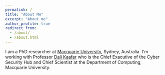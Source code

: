 ```yaml
---
permalink: /
title: "About Me"
excerpt: "About me"
author_profile: true
redirect_from: 
  - /about/
  - /about.html
---
```


I am a PhD researcher at [Macquarie University](https://mq.edu.au), Sydney, Australia. I'm working with Professor [Dali Kaafar](https://dali-kaafar.github.io/) who is the Chief Exacutive of the Cyber Security Hub and Chief Scientist at the Department of Computing, Macquarie University.
